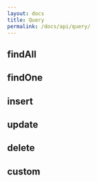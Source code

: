 ```yaml
---
layout: docs
title: Query
permalink: /docs/api/query/
---
```


## findAll

## findOne

## insert

## update

## delete

## custom